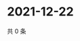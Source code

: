 # 2021-12-22

共 0 条

<!-- BEGIN WEIBO -->
<!-- 最后更新时间 Wed Dec 22 2021 22:08:48 GMT+0800 (China Standard Time) -->

<!-- END WEIBO -->
